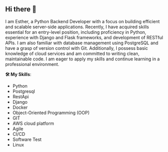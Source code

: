 ## Hi there 👋


I am Esther, a Python Backend Developer with a focus on building efficient and scalable server-side applications. Recently, I have acquired skills essential for an entry-level position, including proficiency in Python, experience with Django and Flask frameworks, and development of RESTful APIs. I am also familiar with database management using PostgreSQL and have a grasp of version control with Git. Additionally, I possess basic knowledge of cloud services and am committed to writing clean, maintainable code. I am eager to apply my skills and continue learning in a professional environment.

**🛠️ My Skills**:
- Python
- Postgresql
- RestApi
- Django
- Docker
- Object-Oriented Programming (OOP)
- GIT
- AWS cloud platform
- Agile
- CI/CD
- Software Test
- Linux
  
